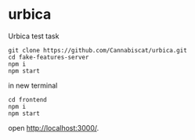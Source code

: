 # urbica
Urbica test task

```shell
git clone https://github.com/Cannabiscat/urbica.git
cd fake-features-server
npm i
npm start
```
in new terminal
```shell
cd frontend
npm i
npm start
```

open [http://localhost:3000/](http://localhost:3000/).
